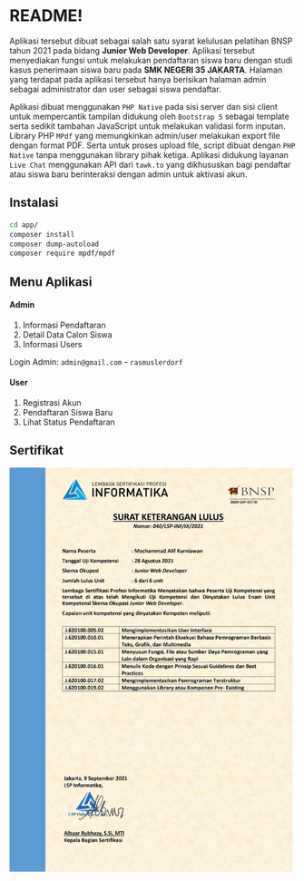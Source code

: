 # README!
Aplikasi tersebut dibuat sebagai salah satu syarat kelulusan pelatihan BNSP tahun 2021 pada bidang **Junior Web Developer**. Aplikasi tersebut menyediakan fungsi untuk melakukan pendaftaran siswa baru dengan studi kasus penerimaan siswa baru pada **SMK NEGERI 35 JAKARTA**. Halaman yang terdapat pada aplikasi tersebut hanya berisikan halaman admin sebagai administrator dan user sebagai siswa pendaftar.

Aplikasi dibuat menggunakan `PHP Native` pada sisi server dan sisi client untuk mempercantik tampilan didukung oleh `Bootstrap 5` sebagai template serta sedikit tambahan JavaScript untuk melakukan validasi form inputan. Library PHP `MPdf` yang memungkinkan admin/user melakukan export file dengan format PDF. Serta untuk proses upload file, script dibuat dengan `PHP Native` tanpa menggunakan library pihak ketiga. Aplikasi didukung layanan `Live Chat` menggunakan API dari `tawk.to` yang dikhususkan bagi pendaftar atau siswa baru berinteraksi dengan admin untuk aktivasi akun.

## Instalasi
```zsh
cd app/
composer install
composer dump-autoload
composer require mpdf/mpdf
```

## Menu Aplikasi

#### Admin
1. Informasi Pendaftaran
2. Detail Data Calon Siswa
3. Informasi Users

Login Admin: `admin@gmail.com` - `rasmuslerdorf`

#### User
1. Registrasi Akun
2. Pendaftaran Siswa Baru
3. Lihat Status Pendaftaran


## Sertifikat
![sertifikat](certified.jpg)